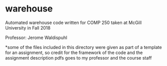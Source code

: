 # warehouse
Automated warehouse code written for COMP 250 taken at McGill University in Fall 2018

Professor: Jerome Waldispuhl

*some of the files included in this directory were given as part of a template for an assignment, so credit for the framework of the code and the assignment description pdfs goes to my professor and the course staff

